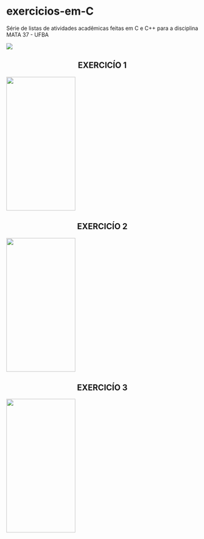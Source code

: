 # exercicios-em-C
Série de listas de atividades acadêmicas feitas em C e C++ para a disciplina MATA 37 - UFBA

<img src="https://img.shields.io/static/v1?label=LINGUAGE&message=C/CPP&color=23d160&style=for-the-badge&logo=ghost"/>

<H2 align="center"> EXERCICÍO 1 </H2>
<img src="https://github.com/SidSan97/exercicios-em-C/blob/main/Quest%C3%B5es/exercicio%201.png" width="60%" height="350px">

<H2 align="center"> EXERCICÍO 2 </H2>
<img src="https://github.com/SidSan97/exercicios-em-C/blob/main/Quest%C3%B5es/exercicio%202.png" width="60%" height="350px">

<H2 align="center"> EXERCICÍO 3 </H2>
<img src="https://github.com/SidSan97/exercicios-em-C/blob/main/Quest%C3%B5es/exercicio%203.png" width="60%" height="350px">

